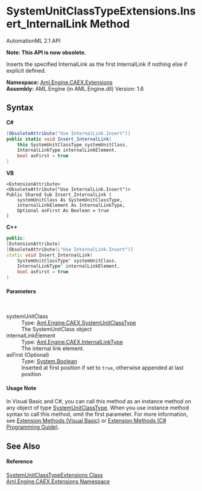 # SystemUnitClassTypeExtensions.Insert_InternalLink Method 
AutomationML 2.1 API 

**Note: This API is now obsolete.**

Inserts the specified InternalLink as the first InternalLink if nothing else if explicit defined.

**Namespace:**&nbsp;<a href="N_Aml_Engine_CAEX_Extensions">Aml.Engine.CAEX.Extensions</a><br />**Assembly:**&nbsp;AML.Engine (in AML.Engine.dll) Version: 1.6

## Syntax

**C#**<br />
``` C#
[ObsoleteAttribute("Use InternalLink.Insert")]
public static void Insert_InternalLink(
	this SystemUnitClassType systemUnitClass,
	InternalLinkType internalLinkElement,
	bool asFirst = true
)
```

**VB**<br />
``` VB
<ExtensionAttribute>
<ObsoleteAttribute("Use InternalLink.Insert")>
Public Shared Sub Insert_InternalLink ( 
	systemUnitClass As SystemUnitClassType,
	internalLinkElement As InternalLinkType,
	Optional asFirst As Boolean = true
)
```

**C++**<br />
``` C++
public:
[ExtensionAttribute]
[ObsoleteAttribute(L"Use InternalLink.Insert")]
static void Insert_InternalLink(
	SystemUnitClassType^ systemUnitClass, 
	InternalLinkType^ internalLinkElement, 
	bool asFirst = true
)
```


#### Parameters
&nbsp;<dl><dt>systemUnitClass</dt><dd>Type: <a href="T_Aml_Engine_CAEX_SystemUnitClassType">Aml.Engine.CAEX.SystemUnitClassType</a><br />The SystemUnitClass object</dd><dt>internalLinkElement</dt><dd>Type: <a href="T_Aml_Engine_CAEX_InternalLinkType">Aml.Engine.CAEX.InternalLinkType</a><br />The internal link element.</dd><dt>asFirst (Optional)</dt><dd>Type: <a href="https://docs.microsoft.com/dotnet/api/system.boolean" target="_parent" rel="noopener noreferrer">System.Boolean</a><br />Inserted at first position if set to `true`, otherwise appended at last position</dd></dl>

#### Usage Note
In Visual Basic and C#, you can call this method as an instance method on any object of type <a href="T_Aml_Engine_CAEX_SystemUnitClassType">SystemUnitClassType</a>. When you use instance method syntax to call this method, omit the first parameter. For more information, see <a href="https://docs.microsoft.com/dotnet/visual-basic/programming-guide/language-features/procedures/extension-methods" target="_blank" rel="noopener noreferrer">Extension Methods (Visual Basic)</a> or <a href="https://docs.microsoft.com/dotnet/csharp/programming-guide/classes-and-structs/extension-methods" target="_blank" rel="noopener noreferrer">Extension Methods (C# Programming Guide)</a>.

## See Also


#### Reference
<a href="T_Aml_Engine_CAEX_Extensions_SystemUnitClassTypeExtensions">SystemUnitClassTypeExtensions Class</a><br /><a href="N_Aml_Engine_CAEX_Extensions">Aml.Engine.CAEX.Extensions Namespace</a><br />